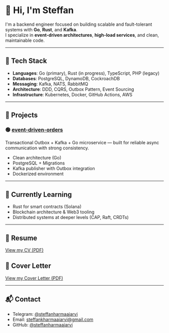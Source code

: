 # 👋 Hi, I'm Steffan

I'm a backend engineer focused on building scalable and fault-tolerant systems with **Go**, **Rust**, and **Kafka**.  
I specialize in **event-driven architectures**, **high-load services**, and clean, maintainable code.

---

## 🔧 Tech Stack

- **Languages**: Go (primary), Rust (in progress), TypeScript, PHP (legacy)
- **Databases**: PostgreSQL, DynamoDB, CockroachDB
- **Messaging**: Kafka, NATS, RabbitMQ
- **Architecture**: DDD, CQRS, Outbox Pattern, Event Sourcing
- **Infrastructure**: Kubernetes, Docker, GitHub Actions, AWS

---

## 🧪 Projects

### 🟢 [event-driven-orders](https://github.com/steffanharmaajarvi/go-orders-outbox)
Transactional Outbox + Kafka + Go microservice — built for reliable async communication with strong consistency.

- Clean architecture (Go)
- PostgreSQL + Migrations
- Kafka publisher with Outbox integration
- Dockerized environment

---

## 🧠 Currently Learning

- Rust for smart contracts (Solana)
- Blockchain architecture & Web3 tooling
- Distributed systems at deeper levels (CAP, Raft, CRDTs)

---

## 📄 Resume

[View my CV (PDF)](https://github.com/steffanharmaajarvi/steffanharmaajarvi/blob/main/docs/cv.pdf)

## 📄 Cover Letter

[View my Cover Letter (PDF)](https://github.com/steffanharmaajarvi/steffanharmaajarvi/blob/main/docs/cover_letter.pdf)

---

## 📬 Contact

- Telegram: [@steffanharmaajarvi](https://t.me/steffanharmaajarvi)
- Email: steffankharmaaiarvi@gmail.com
- GitHub: [@steffanharmaajarvi](https://github.com/steffanharmaajarvi)
